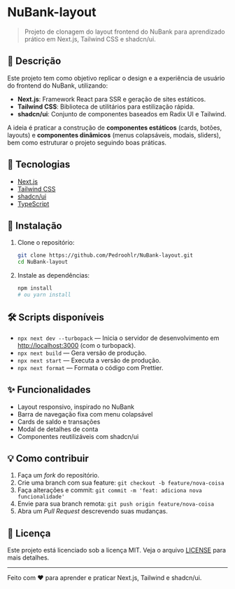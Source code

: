 # NuBank-layout

> Projeto de clonagem do layout frontend do NuBank para aprendizado prático em Next.js, Tailwind CSS e shadcn/ui.

## 📝 Descrição

Este projeto tem como objetivo replicar o design e a experiência de usuário do frontend do NuBank, utilizando:

* **Next.js**: Framework React para SSR e geração de sites estáticos.
* **Tailwind CSS**: Biblioteca de utilitários para estilização rápida.
* **shadcn/ui**: Conjunto de componentes baseados em Radix UI e Tailwind.

A ideia é praticar a construção de **componentes estáticos** (cards, botões, layouts) e **componentes dinâmicos** (menus colapsáveis, modais, sliders), bem como estruturar o projeto seguindo boas práticas.

## 🚀 Tecnologias

* [Next.js](https://nextjs.org/)
* [Tailwind CSS](https://tailwindcss.com/)
* [shadcn/ui](https://ui.shadcn.com/)
* [TypeScript](https://www.typescriptlang.org/) 
## 🔨 Instalação

1. Clone o repositório:

   ```bash
   git clone https://github.com/Pedroohlr/NuBank-layout.git
   cd NuBank-layout
   ```
2. Instale as dependências:

   ```bash
   npm install
   # ou yarn install
   ```

## 🛠️ Scripts disponíveis

* `npx next dev --turbopack` — Inicia o servidor de desenvolvimento em [http://localhost:3000](http://localhost:3000) (com o turbopack).
* `npx next build` — Gera versão de produção.
* `npx next start` — Executa a versão de produção.
* `npx next format` — Formata o código com Prettier.

## ✨ Funcionalidades

* Layout responsivo, inspirado no NuBank
* Barra de navegação fixa com menu colapsável
* Cards de saldo e transações
* Modal de detalhes de conta
* Componentes reutilizáveis com shadcn/ui

## 💡 Como contribuir

1. Faça um *fork* do repositório.
2. Crie uma branch com sua feature: `git checkout -b feature/nova-coisa`
3. Faça alterações e commit: `git commit -m 'feat: adiciona nova funcionalidade'`
4. Envie para sua branch remota: `git push origin feature/nova-coisa`
5. Abra um *Pull Request* descrevendo suas mudanças.

## 📄 Licença

Este projeto está licenciado sob a licença MIT. Veja o arquivo [LICENSE](LICENSE) para mais detalhes.

---

Feito com ❤️ para aprender e praticar Next.js, Tailwind e shadcn/ui.
